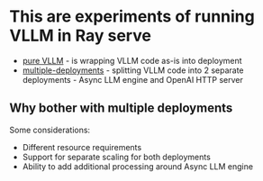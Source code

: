 # This are experiments of running VLLM in Ray serve

* [pure VLLM](pure_vllm) - is wrapping VLLM code as-is into deployment
* [multiple-deployments](multiple_deployments) - splitting VLLM code into 2 separate deployments - 
Async LLM engine and OpenAI HTTP server

## Why bother with multiple deployments

Some considerations:

* Different resource requirements
* Support for separate scaling for both deployments
* Ability to add additional processing around Async LLM engine